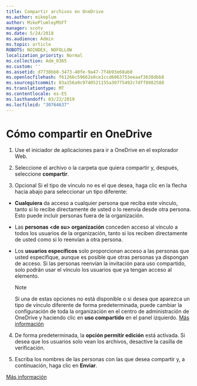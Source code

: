 ```yaml
---
title: Compartir archivos en OneDrive
ms.author: mikeplum
author: MikePlumleyMSFT
manager: scotv
ms.date: 5/24/2018
ms.audience: Admin
ms.topic: article
ROBOTS: NOINDEX, NOFOLLOW
localization_priority: Normal
ms.collection: Adm_O365
ms.custom: ''
ms.assetid: d7738bb8-3473-40fe-9a47-7f4b93e68ab8
ms.openlocfilehash: f61266c59662e8ce1ccd6063753eeaaf3638dbb8
ms.sourcegitcommit: 03a156a9c9740521155a30775492c7dff0982588
ms.translationtype: MT
ms.contentlocale: es-ES
ms.lasthandoff: 03/22/2019
ms.locfileid: "30764637"
---
```

# <a name="how-to-share-in-onedrive"></a>Cómo compartir en OneDrive

1. Use el iniciador de aplicaciones para ir a OneDrive en el explorador Web. 
    
2. Seleccione el archivo o la carpeta que quiera compartir y, después, seleccione **compartir**.
    
3. Opcional Si el tipo de vínculo no es el que desea, haga clic en la flecha hacia abajo para seleccionar un tipo diferente:
    
  - **Cualquiera** da acceso a cualquier persona que reciba este vínculo, tanto si lo recibe directamente de usted o lo reenvía desde otra persona. Esto puede incluir personas fuera de la organización. 
    
  - Las **personas \<de su\> organización** conceden acceso al vínculo a todos los usuarios de la organización, tanto si los reciben directamente de usted como si lo reenvían a otra persona. 
    
  - Los **usuarios específicos** solo proporcionan acceso a las personas que usted especifique, aunque es posible que otras personas ya dispongan de acceso. Si las personas reenvían la invitación para uso compartido, solo podrán usar el vínculo los usuarios que ya tengan acceso al elemento. 
    
    > [!NOTE]
    > Si una de estas opciones no está disponible o si desea que aparezca un tipo de vínculo diferente de forma predeterminada, puede cambiar la configuración de toda la organización en el centro de administración de OneDrive y haciendo clic en **uso compartido** en el panel izquierdo. [Más información](https://go.microsoft.com/fwlink/?linkid=871961)
  
4. De forma predeterminada, la **opción permitir edición** está activada. Si desea que los usuarios solo vean los archivos, desactive la casilla de verificación. 
    
5. Escriba los nombres de las personas con las que desea compartir y, a continuación, haga clic en **Enviar**.
    
[Más información](https://go.microsoft.com/fwlink/?linkid=871861)
  

